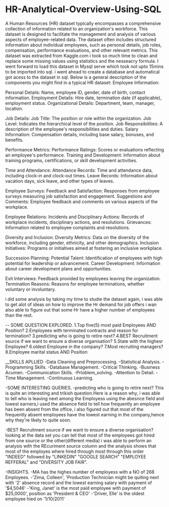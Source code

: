 # HR-Analytical-Overview-Using-SQL

A Human Resources (HR) dataset typically encompasses a comprehensive collection of information related to an organization's workforce. This dataset is designed to facilitate the management and analysis of various aspects of employee-related data. The dataset often includes structured information about individual employees, such as personal details, job roles, compensation, performance evaluations, and other relevant metrics.
This dataset was extracted from Kaggle.com 
i took so much time to clean and replace some missing values using statistics and the nesseacry formula.
I went forward to load this dataset in Mysql serve which took not upto 15mins to be imported into sql.  i went ahead to create a database and automatical got acess to the dataset in sql.
Below is a general description of the components you might find in a typical HR dataset:
Employee Information:

Personal Details: Name, employee ID, gender, date of birth, contact information.
Employment Details: Hire date, termination date (if applicable), employment status.
Organizational Details: Department, team, manager, location.

Job Details:
Job Title: The position or role within the organization.
Job Level: Indicates the hierarchical level of the position.
Job Responsibilities: A description of the employee's responsibilities and duties.
Salary Information: Compensation details, including base salary, bonuses, and benefits.

Performance Metrics:
Performance Ratings: Scores or evaluations reflecting an employee's performance.
Training and Development: Information about training programs, certifications, or skill development activities.

Time and Attendance:
Attendance Records: Time and attendance data, including clock-in and clock-out times.
Leave Records: Information about vacation days, sick leave, and other types of leaves.

Employee Surveys:
Feedback and Satisfaction: Responses from employee surveys measuring job satisfaction and engagement.
Suggestions and Comments: Employee feedback and comments on various aspects of the workplace.

Employee Relations:
Incidents and Disciplinary Actions: Records of workplace incidents, disciplinary actions, and resolutions.
Grievances: Information related to employee complaints and resolutions.

Diversity and Inclusion:
Diversity Metrics: Data on the diversity of the workforce, including gender, ethnicity, and other demographics.
Inclusion Initiatives: Programs or initiatives aimed at fostering an inclusive workplace.

Succession Planning:
Potential Talent: Identification of employees with high potential for leadership or advancement.
Career Development: Information about career development plans and opportunities.

Exit Interviews: Feedback provided by employees leaving the organization.
Termination Reasons: Reasons for employee terminations, whether voluntary or involuntary.

i did some analysis by taking my time to studie the dataset again, i was able to get alot of ideas on how to improve the Hr demand for job offers i wan also able to figure out that some Hr have a higher number of employees than the rest.

-- SOME QUESTION EXPLORED.
1.Top five(5) most paid Employees AND Position?
2.Employees with terminated contracts and reason for termination?
3.predicting who is going to retire next?
4.BEST Recruitment source if we want to ensure a diverse organisation?
5.State with the highesr Employee? 
6.oldest Employee in the company?
7.Most recruiting managers?
8.Employee marital status AND Position

__SKILLS APLLIED
-Data Cleaning and Preprocessing.
-Statistical Analysis.
-Programming Skills.
-Database Management.
-Critical Thinking.
-Business Acumen.
-Communication Skills.
-Prloblem_solving.
-Attention to Detail.
-Time Management.
-Continuous Learning.

-SOME INTERESTING QUERIES.
-predicting who is going to retire next? 
    This is quite an interesting and trikish question.Here is a reason why, i was able to tell who is leaving next among the Employess using the abesnce field and lowest earners,i used the absence field to tell how frequently an employee has been absent from the office, i also figured out that most of the frequently absent employees have the lowest earning in the company,hence why they're likely to quite soon.
    
-BEST Recruitment source if we want to ensure a diverse organisation?    
looking at the data set you can tell that most of the employees got hired from one source or the other(different media) i was able to perform an analysis with the REcuriment source column and the analysis shows that most of the employes where hired through most through this order 
"INDEED" followed by
"LINKEDIN"
"GOOGLE SEARCH"
"EMPLOYEE REFFERAL"
and "DIVERSITY JOB FAIR".

-INSIGHTS.
-MA has the highes number of employess with a NO of 268 Employees.
-'Zima, Colleen', 'Production Technician might be quiting next with '2' absence record and the lowest earning salary with payment of '$4,5046'
-'King, Janet' is the most paid employee with payment of  $25,0000', position as 'President & CEO'
-'Driver, Elle' is the oldest employee hied on '1/10/2011'



